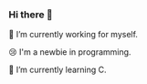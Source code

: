 ### Hi there 👋

🔭 I’m currently working for myself.

😢 I'm a newbie in programming.

🌱 I’m currently learning C.
